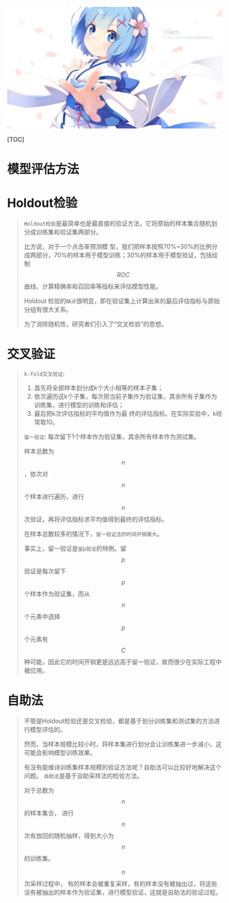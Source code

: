 ![异世界.png](./res/other/异世界蕾姆_1.png)

[TOC]

# 模型评估方法

# Holdout检验

>`Holdout检验`是最简单也是最直接的验证方法，它将原始的样本集合随机划分成训练集和验证集两部分。
>
>比方说，对于一个点击率预测模 型，我们把样本按照70%~30%的比例分成两部分，70%的样本用于模型训练；30%的样本用于模型验证，包括绘制$$ROC$$曲线、计算精确率和召回率等指标来评估模型性能。
>
>Holdout 检验的`缺点`很明显，即在验证集上计算出来的最后评估指标与原始分组有很大关系。
>
>为了消除随机性，研究者们引入了“交叉检验”的思想。
>
>

# 交叉验证

>`k-fold交叉验证`: 
>
>1. 首先将全部样本划分成k个大小相等的样本子集；
>2. 依次遍历这k个子集，每次把当前子集作为验证集，其余所有子集作为训练集，进行模型的训练和评估；
>3. 最后把k次评估指标的平均值作为最 终的评估指标。在实际实验中，k经常取10。
>
>`留一验证`: 每次留下1个样本作为验证集，其余所有样本作为测试集。
>
>样本总数为$$n$$，依次对$$n$$个样本进行遍历，进行$$n$$次验证，再将评估指标求平均值得到最终的评估指标。
>
>在样本总数较多的情况下，`留一验证法的时间开销极大`。
>
>
>
>事实上，留一验证是`留p验证`的特例。留$$p$$验证是每次留下$$p$$个样本作为验证集，而从$$n$$个元素中选择$$p$$个元素有$$C$$种可能，因此它的时间开销更是远远高于留一验证，故而很少在实际工程中被应用。
>
>

# 自助法

>不管是Holdout检验还是交叉检验，都是基于划分训练集和测试集的方法进行模型评估的。
>
>然而，当样本规模比较小时，将样本集进行划分会让训练集进一步减小，这可能会影响模型训练效果。
>
>有没有能维诗训练集样本规模的验证方法呢？自助法可以比较好地解决这个问题。
>`自助法`是基于自助采样法的检验方法。
>
>对于总数为$$n$$的样本集合， 进行$$n$$次有放回的随机抽样，得到大小为$$n$$的训练集。
>
>$$n$$次采样过程中， 有的样本会被重复采样，有的样本没有被抽出过，将这些没有被抽出的样本作为验证集，进行模型验证，这就是自助法的验证过程。
>
>


